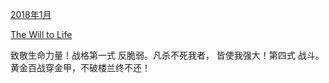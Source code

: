 [2018年1月](http://music.163.com/#/playlist?id=2047114868)

[The Will to Life](http://music.163.com/#/playlist?id=154501487)

致敬生命力量！战格第一式 反脆弱。凡杀不死我者， 皆使我强大！第四式 战斗。黄金百战穿金甲，不破楼兰终不还！




